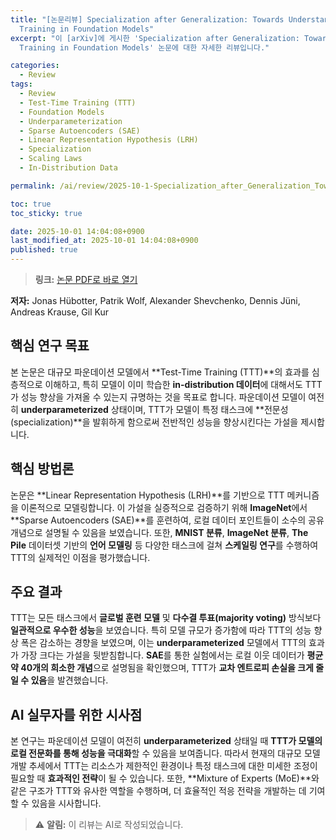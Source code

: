 ```yaml
---
title: "[논문리뷰] Specialization after Generalization: Towards Understanding Test-Time
  Training in Foundation Models"
excerpt: "이 [arXiv]에 게시한 'Specialization after Generalization: Towards Understanding Test-Time
  Training in Foundation Models' 논문에 대한 자세한 리뷰입니다."

categories:
  - Review
tags:
  - Review
  - Test-Time Training (TTT)
  - Foundation Models
  - Underparameterization
  - Sparse Autoencoders (SAE)
  - Linear Representation Hypothesis (LRH)
  - Specialization
  - Scaling Laws
  - In-Distribution Data

permalink: /ai/review/2025-10-1-Specialization_after_Generalization_Towards_Understanding_Test-Time_Training_in_Foundation_Models/

toc: true
toc_sticky: true

date: 2025-10-01 14:04:08+0900
last_modified_at: 2025-10-01 14:04:08+0900
published: true
---
```

> **링크:** [논문 PDF로 바로 열기](https://arxiv.org/abs/2509.24510)

**저자:** Jonas Hübotter, Patrik Wolf, Alexander Shevchenko, Dennis Jüni, Andreas Krause, Gil Kur



## 핵심 연구 목표
본 논문은 대규모 파운데이션 모델에서 **Test-Time Training (TTT)**의 효과를 심층적으로 이해하고, 특히 모델이 이미 학습한 **in-distribution 데이터**에 대해서도 TTT가 성능 향상을 가져올 수 있는지 규명하는 것을 목표로 합니다. 파운데이션 모델이 여전히 **underparameterized** 상태이며, TTT가 모델이 특정 태스크에 **전문성(specialization)**을 발휘하게 함으로써 전반적인 성능을 향상시킨다는 가설을 제시합니다.

## 핵심 방법론
논문은 **Linear Representation Hypothesis (LRH)**를 기반으로 TTT 메커니즘을 이론적으로 모델링합니다. 이 가설을 실증적으로 검증하기 위해 **ImageNet**에서 **Sparse Autoencoders (SAE)**를 훈련하여, 로컬 데이터 포인트들이 소수의 공유 개념으로 설명될 수 있음을 보였습니다. 또한, **MNIST 분류**, **ImageNet 분류**, **The Pile** 데이터셋 기반의 **언어 모델링** 등 다양한 태스크에 걸쳐 **스케일링 연구**를 수행하여 TTT의 실제적인 이점을 평가했습니다.

## 주요 결과
TTT는 모든 태스크에서 **글로벌 훈련 모델** 및 **다수결 투표(majority voting)** 방식보다 **일관적으로 우수한 성능**을 보였습니다. 특히 모델 규모가 증가함에 따라 TTT의 성능 향상 폭은 감소하는 경향을 보였으며, 이는 **underparameterized** 모델에서 TTT의 효과가 가장 크다는 가설을 뒷받침합니다. **SAE**를 통한 실험에서는 로컬 이웃 데이터가 **평균 약 40개의 희소한 개념**으로 설명됨을 확인했으며, TTT가 **교차 엔트로피 손실을 크게 줄일 수 있음**을 발견했습니다.

## AI 실무자를 위한 시사점
본 연구는 파운데이션 모델이 여전히 **underparameterized** 상태일 때 **TTT가 모델의 로컬 전문화를 통해 성능을 극대화**할 수 있음을 보여줍니다. 따라서 현재의 대규모 모델 개발 추세에서 TTT는 리소스가 제한적인 환경이나 특정 태스크에 대한 미세한 조정이 필요할 때 **효과적인 전략**이 될 수 있습니다. 또한, **Mixture of Experts (MoE)**와 같은 구조가 TTT와 유사한 역할을 수행하며, 더 효율적인 적응 전략을 개발하는 데 기여할 수 있음을 시사합니다.

> ⚠️ **알림:** 이 리뷰는 AI로 작성되었습니다.